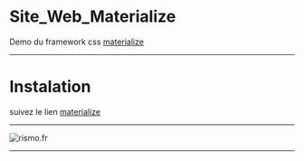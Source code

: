 # Site_Web_Materialize
Demo du framework css [materialize](https://materializecss.com/getting-started.html) 

----------------

# Instalation 

suivez le lien [materialize](https://materializecss.com/getting-started.html) 

-----------------

![rismo.fr](https://zupimages.net/up/20/50/ojpc.jpg)

-----------------



